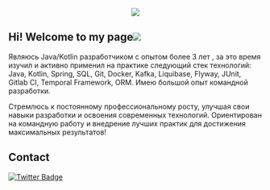 <p align="center">
  <a href="https://github.com/Leevandr" style="text-decoration: none;">
    <img src="https://readme-typing-svg.demolab.com/?lines=Back-end+Dev+-+Java+Core%2C+Spring+Framework&center=true&width=550&height=70"/>
  </a>
</p>

## Hi! Welcome to my page![](https://user-images.githubusercontent.com/18350557/176309783-0785949b-9127-417c-8b55-ab5a4333674e.gif)
Являюсь Java/Kotlin разработчиком с опытом более 3 лет , за это время изучил и активно применил на практике следующий стек технологий: Java, Kotlin, Spring, SQL, Git, Docker, Kafka, Liquibase, Flyway, JUnit, Gitlab CI, Temporal Framework, ORM. 
Имею большой опыт командной разработки.

Стремлюсь к постоянному профессиональному росту, улучшая свои навыки разработки и освоения современных технологий. Ориентирован на командную работу и внедрение лучших практик для достижения максимальных результатов!

## Contact
<div id="badges">
  <a href="https://t.me/krvalexdev">
    <img src="https://img.shields.io/badge/Telegram-blue?style=for-the-badge&logo=twitter&logoColor=white" alt="Twitter Badge"/>
  </a>
</div>
